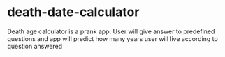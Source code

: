 # death-date-calculator
Death age calculator is a prank app. User will give answer to predefined questions and app will predict how many years user will live according to question answered
